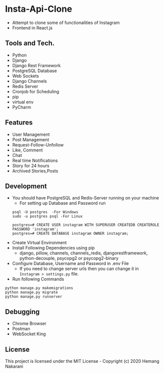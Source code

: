 # Insta-Api-Clone
- Attempt to clone some of functionalities of Instagram
- Frontend in React.js

## Tools and Tech.
- Python
- Django
- Django Rest Framework
- PostgreSQL Database
- Web Sockets
- Django Channels
- Redis Server
- Cronjob for Scheduling
- pip
- virtual env
- PyCharm

## Features
- User Management
- Post Management
- Request-Follow-Unfollow
- Like, Comment
- Chat
- Real time Notifications
- Story for 24 hours
- Archived Stories,Posts

## Development
- You should have PostgreSQL and Redis-Server running on your machine
  - For setting up Database and Password run
  ```
  psql -U postgres  -For Windows
  sudo -u postgres psql -For Linux

  postgres=# CREATE USER instagram WITH SUPERUSER CREATEDB CREATEROLE PASSWORD 'instagram';
  postgres=# CREATE DATABASE instagram OWNER instagram;
  ```
- Create Virtual Environment
- Install Following Dependencies using pip
  - django, pillow, channels, channels_redis, djangorestframework, python-decouple, psycopg2 or psycopg2-binary
- Configure Database, Username and Password in .env File
  - If you need to change server urls then you can change it in ```Instagram > settings.py``` file.
- Run following Commands
```
python manage.py makemigrations
python manage.py migrate
python manage.py runserver
```
## Debugging
- Chrome Browser
- Postman
- WebSocket King

## License
This project is licensed under the MIT License - Copyright (c) 2020 Hemang Nakarani
